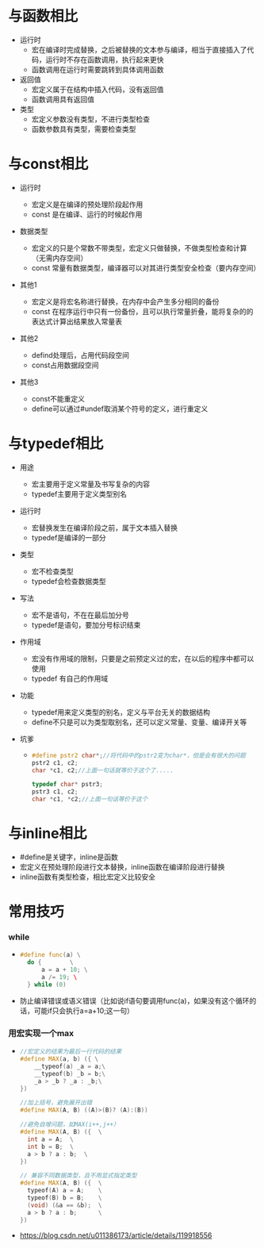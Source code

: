 # 与函数相比

- 运行时
  - 宏在编译时完成替换，之后被替换的文本参与编译，相当于直接插入了代码，运行时不存在函数调用，执行起来更快
  - 函数调用在运行时需要跳转到具体调用函数
- 返回值
  - 宏定义属于在结构中插入代码，没有返回值
  - 函数调用具有返回值
- 类型
  - 宏定义参数没有类型，不进行类型检查
  - 函数参数具有类型，需要检查类型





# 与const相比

- 运行时
  - 宏定义是在编译的预处理阶段起作用
  - const 是在编译、运行的时候起作用
- 数据类型
  - 宏定义的只是个常数不带类型，宏定义只做替换，不做类型检查和计算（无需内存空间）
  - const 常量有数据类型，编译器可以对其进行类型安全检查（要内存空间）
- 其他1
  - 宏定义是将宏名称进行替换，在内存中会产生多分相同的备份
  - const 在程序运行中只有一份备份，且可以执行常量折叠，能将复杂的的表达式计算出结果放入常量表
- 其他2
  - defind处理后，占用代码段空间
  - const占用数据段空间

- 其他3
  - const不能重定义
  - define可以通过#undef取消某个符号的定义，进行重定义






# 与typedef相比

- 用途

  - 宏主要用于定义常量及书写复杂的内容
  - typedef主要用于定义类型别名

- 运行时

  - 宏替换发生在编译阶段之前，属于文本插入替换
  - typedef是编译的一部分

- 类型

  -  宏不检查类型
  - typedef会检查数据类型

- 写法

  - 宏不是语句，不在在最后加分号
  - typedef是语句，要加分号标识结束

- 作用域

  - 宏没有作用域的限制，只要是之前预定义过的宏，在以后的程序中都可以使用
  - typedef 有自己的作用域

- 功能

  - typedef用来定义类型的别名，定义与平台无关的数据结构
  - define不只是可以为类型取别名，还可以定义常量、变量、编译开关等

- 坑爹

  - ```cpp
    #define pstr2 char*;//将代码中的pstr2变为char*，但是会有很大的问题
    pstr2 c1, c2;
    char *c1, c2;//上面一句话就等价于这个了.....
    
    typedef char* pstr3;
    pstr3 c1, c2;
    char *c1, *c2;//上面一句话等价于这个
    ```





# 与inline相比

- \#define是关键字，inline是函数
- 宏定义在预处理阶段进行文本替换，inline函数在编译阶段进行替换
- inline函数有类型检查，相比宏定义比较安全





# 常用技巧

### while

- ```cpp
  #define func(a) \
  	do {		\
  		a = a + 10; \
  		a /= 19; \ 
  	} while (0)
  ```

- 防止编译错误或语义错误（比如说if语句要调用func(a)，如果没有这个循环的话，可能if只会执行a=a+10;这一句）





### 用宏实现一个max

- ```cpp
  //宏定义的结果为最后一行代码的结果
  #define MAX(a, b) ({ \
      __typeof(a) _a = a;\
      __typeof(b) _b = b;\
      _a > _b ? _a : _b;\
  })
  
  //加上括号，避免展开出错
  #define MAX(A, B) ((A)>(B)? (A):(B))
  
  //避免自增问题，如MAX(i++,j++）
  #define MAX(A, B) ({	\
  	int a = A; 	\
  	int b = B;	\
  	a > b ? a : b;	\
  })
  
  // 兼容不同数据类型，且不用显式指定类型
  #define MAX(A, B) ({	\
  	typeof(A) a = A; 	\
  	typeof(B) b = B;	\
  	(void) (&a == &b);	\
  	a > b ? a : b;		\
  })
  ```
  
- https://blog.csdn.net/u011386173/article/details/119918556
